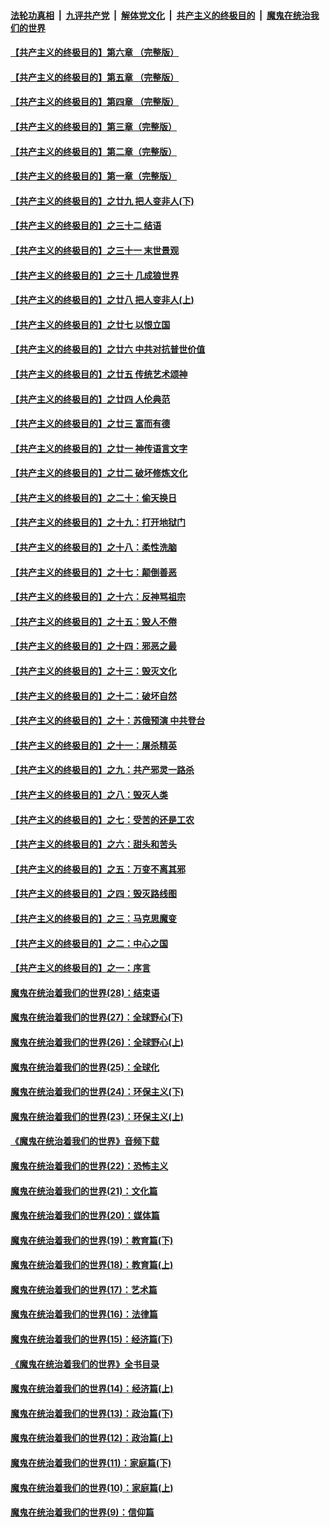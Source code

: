 ####  [法轮功真相](../../../../basic/blob/master/README.md?t=04031930) &nbsp;|&nbsp; [九评共产党](../../../../9ping.md/blob/master/README.md?t=04031930) &nbsp;|&nbsp; [解体党文化](../../../../jtdwh.md/blob/master/README.md?t=04031930)  &nbsp;|&nbsp; [共产主义的终极目的](../../../../gczydzjmd.md/blob/master/README.md?t=04031930) &nbsp;|&nbsp; [魔鬼在统治我们的世界](../../../../mgztzwmdsj.md/blob/master/README.md?t=04031930) 

#### [【共产主义的终极目的】第六章 （完整版）](../pages/nsc422/n11428913.md?t=04031930) 

#### [【共产主义的终极目的】第五章 （完整版）](../pages/nsc422/n11428912.md?t=04031930) 

#### [【共产主义的终极目的】第四章 （完整版）](../pages/nsc422/n11428907.md?t=04031930) 

#### [【共产主义的终极目的】第三章（完整版）](../pages/nsc422/n11428848.md?t=04031930) 

#### [【共产主义的终极目的】第二章（完整版）](../pages/nsc422/n11428831.md?t=04031930) 

#### [【共产主义的终极目的】第一章（完整版）](../pages/nsc422/n11417651.md?t=04031930) 

#### [【共产主义的终极目的】之廿九 把人变非人(下)](../pages/nsc422/n11344140.md?t=04031930) 

#### [【共产主义的终极目的】之三十二 结语](../pages/nsc422/n11360535.md?t=04031930) 

#### [【共产主义的终极目的】之三十一 末世景观](../pages/nsc422/n11351129.md?t=04031930) 

#### [【共产主义的终极目的】之三十 几成狼世界](../pages/nsc422/n11348280.md?t=04031930) 

#### [【共产主义的终极目的】之廿八 把人变非人(上)](../pages/nsc422/n11340492.md?t=04031930) 

#### [【共产主义的终极目的】之廿七 以恨立国](../pages/nsc422/n11336944.md?t=04031930) 

#### [【共产主义的终极目的】之廿六 中共对抗普世价值](../pages/nsc422/n11324785.md?t=04031930) 

#### [【共产主义的终极目的】之廿五 传统艺术颂神](../pages/nsc422/n11296396.md?t=04031930) 

#### [【共产主义的终极目的】之廿四 人伦典范](../pages/nsc422/n11296397.md?t=04031930) 

#### [【共产主义的终极目的】之廿三 富而有德](../pages/nsc422/n11283598.md?t=04031930) 

#### [【共产主义的终极目的】之廿一 神传语言文字](../pages/nsc422/n11263265.md?t=04031930) 

#### [【共产主义的终极目的】之廿二 破坏修炼文化](../pages/nsc422/n11245728.md?t=04031930) 

#### [【共产主义的终极目的】之二十：偷天换日](../pages/nsc422/n11238846.md?t=04031930) 

#### [【共产主义的终极目的】之十九：打开地狱门](../pages/nsc422/n11206376.md?t=04031930) 

#### [【共产主义的终极目的】之十八：柔性洗脑](../pages/nsc422/n11199994.md?t=04031930) 

#### [【共产主义的终极目的】之十七：颠倒善恶](../pages/nsc422/n11179782.md?t=04031930) 

#### [【共产主义的终极目的】之十六：反神骂祖宗](../pages/nsc422/n11166798.md?t=04031930) 

#### [【共产主义的终极目的】之十五：毁人不倦](../pages/nsc422/n11166792.md?t=04031930) 

#### [【共产主义的终极目的】之十四：邪恶之最](../pages/nsc422/n11150249.md?t=04031930) 

#### [【共产主义的终极目的】之十三：毁灭文化](../pages/nsc422/n11135227.md?t=04031930) 

#### [【共产主义的终极目的】之十二：破坏自然](../pages/nsc422/n11135214.md?t=04031930) 

#### [【共产主义的终极目的】之十：苏俄预演 中共登台](../pages/nsc422/n11118424.md?t=04031930) 

#### [【共产主义的终极目的】之十一：屠杀精英](../pages/nsc422/n11118442.md?t=04031930) 

#### [【共产主义的终极目的】之九：共产邪灵一路杀](../pages/nsc422/n11114139.md?t=04031930) 

#### [【共产主义的终极目的】之八：毁灭人类](../pages/nsc422/n11108503.md?t=04031930) 

#### [【共产主义的终极目的】之七：受苦的还是工农](../pages/nsc422/n11101809.md?t=04031930) 

#### [【共产主义的终极目的】之六：甜头和苦头](../pages/nsc422/n11096971.md?t=04031930) 

#### [【共产主义的终极目的】之五：万变不离其邪](../pages/nsc422/n11091285.md?t=04031930) 

#### [【共产主义的终极目的】之四：毁灭路线图](../pages/nsc422/n11086284.md?t=04031930) 

#### [【共产主义的终极目的】之三：马克思魔变](../pages/nsc422/n11061941.md?t=04031930) 

#### [【共产主义的终极目的】之二：中心之国](../pages/nsc422/n11047728.md?t=04031930) 

#### [【共产主义的终极目的】之一：序言](../pages/nsc422/n11086077.md?t=04031930) 

#### [魔鬼在统治着我们的世界(28)：结束语](../pages/nsc422/n10936246.md?t=04031930) 

#### [魔鬼在统治着我们的世界(27)：全球野心(下)](../pages/nsc422/n10928319.md?t=04031930) 

#### [魔鬼在统治着我们的世界(26)：全球野心(上)](../pages/nsc422/n10900318.md?t=04031930) 

#### [魔鬼在统治着我们的世界(25)：全球化](../pages/nsc422/n10788205.md?t=04031930) 

#### [魔鬼在统治着我们的世界(24)：环保主义(下)](../pages/nsc422/n10695307.md?t=04031930) 

#### [魔鬼在统治着我们的世界(23)：环保主义(上)](../pages/nsc422/n10688613.md?t=04031930) 

#### [《魔鬼在统治着我们的世界》音频下载](../pages/nsc422/n10635553.md?t=04031930) 

#### [魔鬼在统治着我们的世界(22)：恐怖主义](../pages/nsc422/n10614727.md?t=04031930) 

#### [魔鬼在统治着我们的世界(21)：文化篇](../pages/nsc422/n10597706.md?t=04031930) 

#### [魔鬼在统治着我们的世界(20)：媒体篇](../pages/nsc422/n10586579.md?t=04031930) 

#### [魔鬼在统治着我们的世界(19)：教育篇(下)](../pages/nsc422/n10564808.md?t=04031930) 

#### [魔鬼在统治着我们的世界(18)：教育篇(上)](../pages/nsc422/n10526970.md?t=04031930) 

#### [魔鬼在统治着我们的世界(17)：艺术篇](../pages/nsc422/n10499093.md?t=04031930) 

#### [魔鬼在统治着我们的世界(16)：法律篇](../pages/nsc422/n10485969.md?t=04031930) 

#### [魔鬼在统治着我们的世界(15)：经济篇(下)](../pages/nsc422/n10469975.md?t=04031930) 

#### [《魔鬼在统治着我们的世界》全书目录](../pages/nsc422/n10464261.md?t=04031930) 

#### [魔鬼在统治着我们的世界(14)：经济篇(上)](../pages/nsc422/n10457370.md?t=04031930) 

#### [魔鬼在统治着我们的世界(13)：政治篇(下)](../pages/nsc422/n10448270.md?t=04031930) 

#### [魔鬼在统治着我们的世界(12)：政治篇(上)](../pages/nsc422/n10444576.md?t=04031930) 

#### [魔鬼在统治着我们的世界(11)：家庭篇(下)](../pages/nsc422/n10440961.md?t=04031930) 

#### [魔鬼在统治着我们的世界(10)：家庭篇(上)](../pages/nsc422/n10435448.md?t=04031930) 

#### [魔鬼在统治着我们的世界(9)：信仰篇](../pages/nsc422/n10432159.md?t=04031930) 

